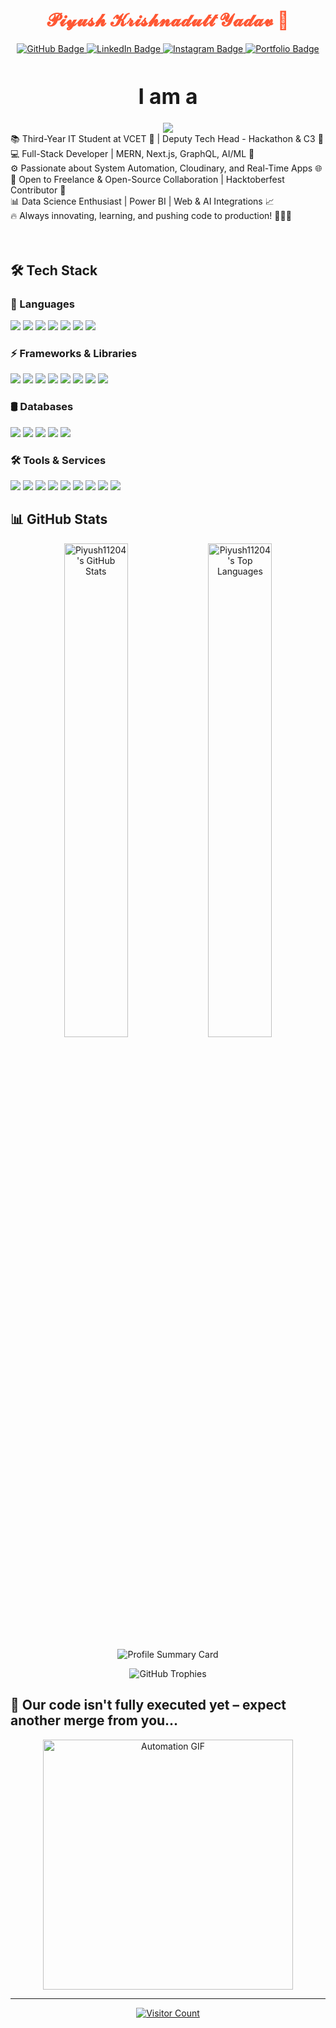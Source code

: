 <h1 align="center" style="color: #FF5733;">𝓟𝓲𝔂𝓾𝓼𝓱 𝓚𝓻𝓲𝓼𝓱𝓷𝓪𝓭𝓾𝓽𝓽 𝓨𝓪𝓭𝓪𝓿 💢</h1>



<!-- <p align="center">
  <img src="https://user-images.githubusercontent.com/74038190/229223156-0cbdaba9-3128-4d8e-8719-b6b4cf741b67.gif" alt="Coding GIF" width="90" />
  <img src="https://i.pinimg.com/originals/47/15/c9/4715c9788b3f7cce7b045aed418e34bf.gif" height="110" width="70%"/>
  <img src="https://user-images.githubusercontent.com/74038190/229223156-0cbdaba9-3128-4d8e-8719-b6b4cf741b67.gif" alt="Coding GIF" width="90" />
</p> -->


<div align="center">
  <a href="https://github.com/Piyush11204" target="_blank">
    <img src="https://img.shields.io/badge/GitHub-100000?style=for-the-badge&logo=github&logoColor=white" alt="GitHub Badge">
  </a>
  <a href="https://www.linkedin.com/in/piyush-yadav-23b8ba2a3/" target="_blank">
    <img src="https://img.shields.io/badge/LinkedIn-0077B5?style=for-the-badge&logo=linkedin&logoColor=white" alt="LinkedIn Badge">
  </a>
  <a href="https://www.instagram.com/piyush.afk/" target="_blank">
    <img src="https://img.shields.io/badge/Instagram-E4405F?style=for-the-badge&logo=instagram&logoColor=white" alt="Instagram Badge">
  </a>
  <a href="https://portfolio-v1-student.vercel.app/" target="_blank">
    <img src="https://img.shields.io/badge/Portfolio-000000?style=for-the-badge&logo=vercel&logoColor=white" alt="Portfolio Badge">
  </a>
</div>


<br>
<div style="display: flex; flex-direction: column; align-items: center; margin-top: 20px;">
  <h1 style="font-size: 2.4em; margin-top: 10px;">I am a</h1>
  <a href="#">
    <img src="https://readme-typing-svg.herokuapp.com/?lines=🧑‍💻Full-Stack+developer;⚡MERN+Enthusiast;✨UI/UX+Designer;&size=30" >
  </a>
</div>

<div align="left">
  📚 Third-Year IT Student at VCET 🏫 | Deputy Tech Head - Hackathon & C3 🚀<br>
  💻 Full-Stack Developer | MERN, Next.js, GraphQL, AI/ML 🤖<br>
  ⚙️ Passionate about System Automation, Cloudinary, and Real-Time Apps 🌐<br>
  🎯 Open to Freelance & Open-Source Collaboration | Hacktoberfest Contributor 🚀<br>
  📊 Data Science Enthusiast | Power BI | Web & AI Integrations 📈<br>
  🔥 Always innovating, learning, and pushing code to production! 👨‍💻💡<br>
</div>


<br>
<br>
<!-- <br>
<img src="https://user-images.githubusercontent.com/74038190/226190894-18e959ba-d458-4a94-ac44-790190f2a947.gif" alt="Coding GIF" height='250' width="100%" style=" object-fit:fit; border-radius: 18px; "/>
 -->
 
## 🛠️ Tech Stack

### 🚀 Languages  
<p align="left">
  <img src="https://img.shields.io/badge/TypeScript-%23007ACC.svg?style=for-the-badge&logo=typescript&logoColor=white"/>
  <img src="https://img.shields.io/badge/JavaScript-%23F7DF1E.svg?style=for-the-badge&logo=javascript&logoColor=black"/>
  <img src="https://img.shields.io/badge/Python-%233776AB.svg?style=for-the-badge&logo=python&logoColor=white"/>
  <img src="https://img.shields.io/badge/Java-%23ED8B00.svg?style=for-the-badge&logo=openjdk&logoColor=white"/>
  <img src="https://img.shields.io/badge/Dart-%230175C2.svg?style=for-the-badge&logo=dart&logoColor=white"/>
  <img src="https://img.shields.io/badge/HTML5-%23E34F26.svg?style=for-the-badge&logo=html5&logoColor=white"/>
  <img src="https://img.shields.io/badge/CSS3-%231572B6.svg?style=for-the-badge&logo=css3&logoColor=white"/>
</p>

### ⚡ Frameworks & Libraries  
<p align="left">
  <img src="https://img.shields.io/badge/React-%2320232A.svg?style=for-the-badge&logo=react&logoColor=%2361DAFB"/>
  <img src="https://img.shields.io/badge/Next.js-%23000000.svg?style=for-the-badge&logo=nextdotjs&logoColor=white"/>
  <img src="https://img.shields.io/badge/Node.js-%2343853D.svg?style=for-the-badge&logo=node.js&logoColor=white"/>
  <img src="https://img.shields.io/badge/Express.js-%23040404.svg?style=for-the-badge&logo=express&logoColor=white"/>
  <img src="https://img.shields.io/badge/Flask-%23000000.svg?style=for-the-badge&logo=flask&logoColor=white"/>
  <img src="https://img.shields.io/badge/Vue.js-%2335495E.svg?style=for-the-badge&logo=vuedotjs&logoColor=%234FC08D"/>
  <img src="https://img.shields.io/badge/Django-%23092E20.svg?style=for-the-badge&logo=django&logoColor=white"/>
  <img src="https://img.shields.io/badge/Tailwind_CSS-%2306B6D4.svg?style=for-the-badge&logo=tailwind-css&logoColor=white"/>
</p>

### 🛢️ Databases  
<p align="left">
  <img src="https://img.shields.io/badge/MongoDB-%2347A248.svg?style=for-the-badge&logo=mongodb&logoColor=white"/>
  <img src="https://img.shields.io/badge/MySQL-%2300758F.svg?style=for-the-badge&logo=mysql&logoColor=white"/>
  <img src="https://img.shields.io/badge/PostgreSQL-%23316192.svg?style=for-the-badge&logo=postgresql&logoColor=white"/>
  <img src="https://img.shields.io/badge/SQLite-%2307405E.svg?style=for-the-badge&logo=sqlite&logoColor=white"/>
  <img src="https://img.shields.io/badge/Firebase-%23039BE5.svg?style=for-the-badge&logo=firebase"/>
</p>

### 🛠️ Tools & Services  
<p align="left">
  <img src="https://img.shields.io/badge/Git-%23F05032.svg?style=for-the-badge&logo=git&logoColor=white"/>
  <img src="https://img.shields.io/badge/GitHub-%23181717.svg?style=for-the-badge&logo=github&logoColor=white"/>
  <img src="https://img.shields.io/badge/Vercel-%23000000.svg?style=for-the-badge&logo=vercel&logoColor=white"/>
  <img src="https://img.shields.io/badge/NPM-%23CB3837.svg?style=for-the-badge&logo=npm&logoColor=white"/>
  <img src="https://img.shields.io/badge/Postman-%23FF6C37.svg?style=for-the-badge&logo=postman&logoColor=white"/>
  <img src="https://img.shields.io/badge/Cloudinary-%23F38020.svg?style=for-the-badge&logo=cloudinary&logoColor=white"/>
  <img src="https://img.shields.io/badge/Adobe%20Photoshop-%2331A8FF.svg?style=for-the-badge&logo=adobe%20photoshop&logoColor=white"/>
  <img src="https://img.shields.io/badge/Adobe%20Illustrator-%23FF9A00.svg?style=for-the-badge&logo=adobe%20illustrator&logoColor=white"/>
  <img src="https://img.shields.io/badge/Canva-%2300C4CC.svg?style=for-the-badge&logo=canva&logoColor=white"/>
</p>


## 📊 GitHub Stats

<div align="center">
  <img src="https://github-readme-stats.vercel.app/api?username=Piyush11204&theme=radical&show_icons=true&count_private=true" alt="Piyush11204's GitHub Stats" width="45%" />
  <img src="https://github-readme-stats.vercel.app/api/top-langs/?username=Piyush11204&theme=radical&layout=compact" alt="Piyush11204's Top Languages" width="45%" />
</div>


<p align="center">
    <!-- Profile Summary Card -->
    <img src="https://github-profile-summary-cards.vercel.app/api/cards/profile-details?username=Piyush11204&theme=tokyonight" alt="Profile Summary Card" />
</p>

<p align="center">
    <!-- Trophy Stats -->
    <img src="https://github-profile-trophy.vercel.app/?username=Piyush11204&theme=tokyonight" alt="GitHub Trophies" />
</p>


## 🤖 Our code isn't fully executed yet – expect another merge from you...

<div align="center">
  <img src="https://user-images.githubusercontent.com/74038190/225813708-98b745f2-7d22-48cf-9150-083f1b00d6c9.gif" alt="Automation GIF" width="400" />
</div>

---

<div align="center">
  <a href="https://visitcount.itsvg.in">
    <img src="https://visitcount.itsvg.in/api?id=Piyush11204&icon=6&color=112&" alt="Visitor Count" />
  </a>
</div>
